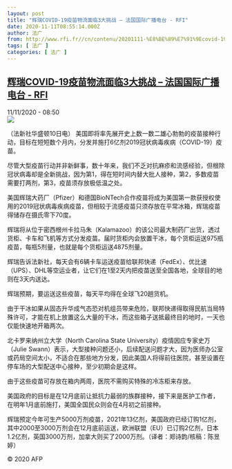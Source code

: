 ```yaml
---
layout: post
title: "辉瑞COVID-19疫苗物流面临3大挑战 – 法国国际广播电台 - RFI"
date: 2020-11-11T08:55:14.000Z
author: 法广
from: http://www.rfi.fr//cn/contenu/20201111-%E8%BE%89%E7%91%9Ecovid-19%E7%96%AB%E8%8B%97%E7%89%A9%E6%B5%81%E9%9D%A2%E4%B8%B43%E5%A4%A7%E6%8C%91%E6%88%98
tags: [ 法广 ]
categories: [ 法广 ]
---
```

<!--1605084914000-->
[辉瑞COVID-19疫苗物流面临3大挑战 – 法国国际广播电台 - RFI](http://www.rfi.fr//cn/contenu/20201111-%E8%BE%89%E7%91%9Ecovid-19%E7%96%AB%E8%8B%97%E7%89%A9%E6%B5%81%E9%9D%A2%E4%B8%B43%E5%A4%A7%E6%8C%91%E6%88%98)
------

<div>
<div>11/11/2020 - 08:50</div><img src="https://s.rfi.fr/media/display/d471f918-23f6-11eb-b54f-005056a98db9/w:310/p:16x9/health0002b.201111155003.jpg"><div class="t-content__body u-clearfix">            <p>（法新社华盛顿10日电）    美国即将率先展开史上数一数二雄心勃勃的疫苗接种行动，目标在短短数个月内，分发并施打6亿剂2019冠状病毒疾病（COVID-19）疫苗。</p><p>    尽管大型疫苗行动并非新鲜事，数十年来，我们不乏对抗麻疹和流感经验，但根除冠状病毒却是全新挑战，因为第1，得在短时间内替大批人接种，第2，多数疫苗需要打两剂，第3，疫苗须存放极低温之处。</p><p>    美国辉瑞大药厂（Pfizer）和德国BioNTech合作疫苗将成为美国第一款获授权使用的2019冠状病毒疾病疫苗，但相较于流感疫苗只须存放在平常冰箱，辉瑞疫苗得储存在摄氏零下70度。</p><p>    辉瑞将从位于密西根州卡拉马朱（Kalamazoo）的该公司最大制药厂出货，透过货柜、卡车和飞机等方式分发疫苗。届时货柜内会放置干冰，每个货柜运送975瓶疫苗，每瓶5剂量，也就是每个货柜运送4875剂量。</p><p>    辉瑞告诉法新社，每天会有6辆卡车运送疫苗给联邦快递（FedEx）、优比速（UPS）、DHL等空运业者，让它们在1至2天内把疫苗送至全国各地，全球目的地则在3天内送达。</p><p>    辉瑞预期，要运送这些疫苗，每天平均得在全球飞20趟货机。</p><p>    由于干冰如果从固态升华成气态恐对机组员带来危险，联邦快递得取得民航当局特殊许可，才能在机上放置这么大量的干冰，而这些箱子送抵最终目的地时，一天也仅能快速地开箱两次。</p><p>    北卡罗来纳州立大学（North Carolina State University）疫情因应专家史万（Julie Swann）表示，大型接种问题还小，后续配送问题才大，因为医师办公室或药局空间太小，不适合在那些地方分发，因此美国人将得前往医院，甚至设置在停车场的大型配送中心接种，至少初期会是这样。</p><p>    由于这些疫苗可存放在箱内两周，医院不需购买特殊的冷冻柜来存放。</p><p>    美国政府的目标是在12月底前让抵抗力最弱的族群接种，接下来是医护工作者，在明年1月底前施打，美国全国民众则会在4月初之前接种。</p><p>    辉瑞预定今年可生产5000万剂疫苗，2021年13亿剂，美国政府已经订购1亿剂，其中2000至3000万剂会在12月底前运送，欧洲联盟（EU）已订购2亿剂，日本1.2亿剂，英国3000万剂，加拿大则买了2000万剂。（译者：郑诗韵/核稿：陈昱婷）</p>            <p class="t-copyright">© 2020 AFP</p>        </div>
</div>
